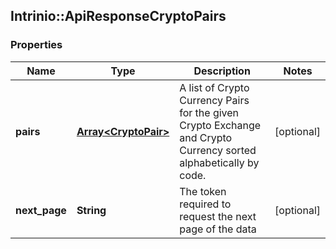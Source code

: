 ## Intrinio::ApiResponseCryptoPairs

### Properties
Name | Type | Description | Notes
------------ | ------------- | ------------- | -------------
**pairs** | [**Array&lt;CryptoPair&gt;**](CryptoPair.md) | A list of Crypto Currency Pairs for the given Crypto Exchange and Crypto Currency sorted alphabetically by code. | [optional] 
**next_page** | **String** | The token required to request the next page of the data | [optional] 


